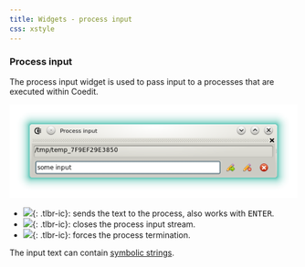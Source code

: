 ```yaml
---
title: Widgets - process input
css: xstyle
---
```


### Process input

The process input widget is used to pass input to a processes that are executed within Coedit.

![](img/process_input.png)

- ![](https://raw.githubusercontent.com/BBasile/Coedit/master/icons/other/pencil_go.png){: .tlbr-ic}: sends the text to the process, also works with <kbd>ENTER</kbd>.
- ![](https://raw.githubusercontent.com/BBasile/Coedit/master/icons/other/pencil_delete.png){: .tlbr-ic}: closes the process input stream.
- ![](https://raw.githubusercontent.com/BBasile/Coedit/master/icons/other/cancel.png){: .tlbr-ic}: forces the process termination.

The input text can contain [symbolic strings](features_symbolic_strings).
